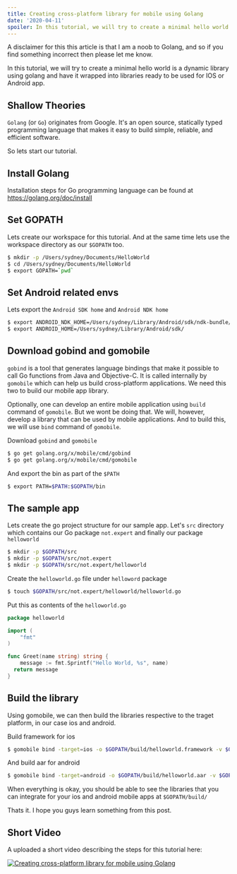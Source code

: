 ```yaml
---
title: Creating cross-platform library for mobile using Golang
date: '2020-04-11'
spoiler: In this tutorial, we will try to create a minimal hello world is a dynamic library using golang and have it wrapped into libraries ready to be used for IOS or Android app.
---
```


A disclaimer for this this article is that I am a noob to Golang, and so if you find something incorrect then please let me know.

In this tutorial, we will try to create a minimal hello world is a dynamic library using golang and have it wrapped into libraries ready to be used for IOS or Android app.

## Shallow Theories

`Golang` (or `Go`) originates from Google. It's an open source, statically typed programming language that makes it easy to build simple, reliable, and efficient software.

So lets start our tutorial.

## Install Golang
Installation steps for Go programming language can be found at https://golang.org/doc/install

## Set GOPATH
Lets create our workspace for this tutorial. And at the same time lets use the workspace directory as our `$GOPATH` too.

```sh
$ mkdir -p /Users/sydney/Documents/HelloWorld
$ cd /Users/sydney/Documents/HelloWorld
$ export GOPATH=`pwd`
``` 

## Set Android related envs
Lets export the `Android SDK home` and `Android NDK home`
```sh
$ export ANDROID_NDK_HOME=/Users/sydney/Library/Android/sdk/ndk-bundle/
$ export ANDROID_HOME=/Users/sydney/Library/Android/sdk/
``` 

## Download gobind and gomobile
`gobind` is a tool that generates language bindings that make it possible to call Go functions from Java and Objective-C. It is called internally by `gomobile` which can help us build cross-platform applications. We need this two to build our mobile app library.

Optionally, one can develop an entire mobile application using `build` command of `gomobile`. But we wont be doing that. We will, however, develop a library that can be used by mobile applications. And to build this, we will use `bind` command of `gomobile`.

Download `gobind` and `gomobile`

```sh
$ go get golang.org/x/mobile/cmd/gobind
$ go get golang.org/x/mobile/cmd/gomobile
``` 

And export the bin as part of the `$PATH`
```sh
$ export PATH=$PATH:$GOPATH/bin
``` 

## The sample app

Lets create the go project structure for our sample app. Let's `src` directory which contains our Go package `not.expert` and finally our package `helloworld`

```sh
$ mkdir -p $GOPATH/src
$ mkdir -p $GOPATH/src/not.expert
$ mkdir -p $GOPATH/src/not.expert/helloworld

``` 

Create the `helloworld.go` file under `helloword` package
```sh
$ touch $GOPATH/src/not.expert/helloworld/helloworld.go
``` 

Put this as contents of the `helloworld.go` 

```go
package helloworld

import (
	"fmt"
)

func Greet(name string) string {
	message := fmt.Sprintf("Hello World, %s", name)
  return message
}
```

## Build the library
Using gomobile, we can then build the libraries respective to the traget platform, in our case ios and android.

Build framework for ios
```sh
$ gomobile bind -target=ios -o $GOPATH/build/helloworld.framework -v $GOPATH/src/not.expert/helloworld
```

And build aar for android
```sh
$ gomobile bind -target=android -o $GOPATH/build/helloworld.aar -v $GOPATH/src/not.expert/helloworld
```

When everything is okay, you should be able to see the libraries that you can integrate for your ios and android mobile apps at `$GOPATH/build/`

Thats it. I hope you guys learn something from this post.

## Short Video

A uploaded a short video describing the steps for this tutorial here:

[![Creating cross-platform library for mobile using Golang](https://img.youtube.com/vi/dXgNhAG0oyY/0.jpg)](https://www.youtube.com/watch?v=dXgNhAG0oyY)











